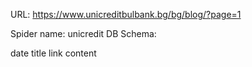 URL: https://www.unicreditbulbank.bg/bg/blog/?page=1

Spider name: unicredit
DB Schema:

date
title
link
content
